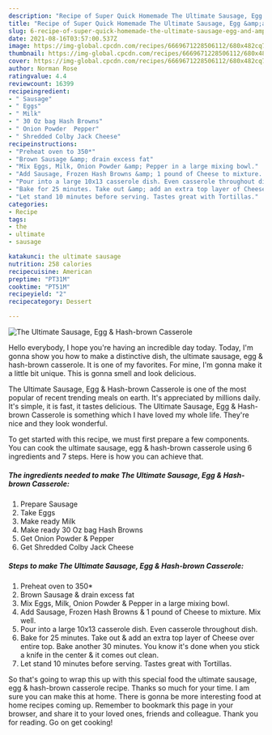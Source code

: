 ```yaml
---
description: "Recipe of Super Quick Homemade The Ultimate Sausage, Egg &amp;amp; Hash-brown Casserole"
title: "Recipe of Super Quick Homemade The Ultimate Sausage, Egg &amp;amp; Hash-brown Casserole"
slug: 6-recipe-of-super-quick-homemade-the-ultimate-sausage-egg-and-amp-hash-brown-casserole
date: 2021-08-16T03:57:00.537Z
image: https://img-global.cpcdn.com/recipes/6669671228506112/680x482cq70/the-ultimate-sausage-egg-hash-brown-casserole-recipe-main-photo.jpg
thumbnail: https://img-global.cpcdn.com/recipes/6669671228506112/680x482cq70/the-ultimate-sausage-egg-hash-brown-casserole-recipe-main-photo.jpg
cover: https://img-global.cpcdn.com/recipes/6669671228506112/680x482cq70/the-ultimate-sausage-egg-hash-brown-casserole-recipe-main-photo.jpg
author: Norman Rose
ratingvalue: 4.4
reviewcount: 16399
recipeingredient:
- " Sausage"
- " Eggs"
- " Milk"
- " 30 Oz bag Hash Browns"
- " Onion Powder  Pepper"
- " Shredded Colby Jack Cheese"
recipeinstructions:
- "Preheat oven to 350*"
- "Brown Sausage &amp; drain excess fat"
- "Mix Eggs, Milk, Onion Powder &amp; Pepper in a large mixing bowl."
- "Add Sausage, Frozen Hash Browns &amp; 1 pound of Cheese to mixture. Mix well."
- "Pour into a large 10x13 casserole dish. Even casserole throughout dish."
- "Bake for 25 minutes. Take out &amp; add an extra top layer of Cheese over entire top. Bake another 30 minutes. You know it&#39;s done when you stick a knife in the center &amp; it comes out clean."
- "Let stand 10 minutes before serving. Tastes great with Tortillas."
categories:
- Recipe
tags:
- the
- ultimate
- sausage

katakunci: the ultimate sausage 
nutrition: 258 calories
recipecuisine: American
preptime: "PT31M"
cooktime: "PT51M"
recipeyield: "2"
recipecategory: Dessert

---
```



![The Ultimate Sausage, Egg &amp; Hash-brown Casserole](https://img-global.cpcdn.com/recipes/6669671228506112/680x482cq70/the-ultimate-sausage-egg-hash-brown-casserole-recipe-main-photo.jpg)

Hello everybody, I hope you're having an incredible day today. Today, I'm gonna show you how to make a distinctive dish, the ultimate sausage, egg &amp; hash-brown casserole. It is one of my favorites. For mine, I'm gonna make it a little bit unique. This is gonna smell and look delicious.



The Ultimate Sausage, Egg &amp; Hash-brown Casserole is one of the most popular of recent trending meals on earth. It's appreciated by millions daily. It's simple, it is fast, it tastes delicious. The Ultimate Sausage, Egg &amp; Hash-brown Casserole is something which I have loved my whole life. They're nice and they look wonderful.


To get started with this recipe, we must first prepare a few components. You can cook the ultimate sausage, egg &amp; hash-brown casserole using 6 ingredients and 7 steps. Here is how you can achieve that.

<!--inarticleads1-->

##### The ingredients needed to make The Ultimate Sausage, Egg &amp; Hash-brown Casserole:

1. Prepare  Sausage
1. Take  Eggs
1. Make ready  Milk
1. Make ready  30 Oz bag Hash Browns
1. Get  Onion Powder &amp; Pepper
1. Get  Shredded Colby Jack Cheese




<!--inarticleads2-->

##### Steps to make The Ultimate Sausage, Egg &amp; Hash-brown Casserole:

1. Preheat oven to 350*
1. Brown Sausage &amp; drain excess fat
1. Mix Eggs, Milk, Onion Powder &amp; Pepper in a large mixing bowl.
1. Add Sausage, Frozen Hash Browns &amp; 1 pound of Cheese to mixture. Mix well.
1. Pour into a large 10x13 casserole dish. Even casserole throughout dish.
1. Bake for 25 minutes. Take out &amp; add an extra top layer of Cheese over entire top. Bake another 30 minutes. You know it&#39;s done when you stick a knife in the center &amp; it comes out clean.
1. Let stand 10 minutes before serving. Tastes great with Tortillas.




So that's going to wrap this up with this special food the ultimate sausage, egg &amp; hash-brown casserole recipe. Thanks so much for your time. I am sure you can make this at home. There is gonna be more interesting food at home recipes coming up. Remember to bookmark this page in your browser, and share it to your loved ones, friends and colleague. Thank you for reading. Go on get cooking!
